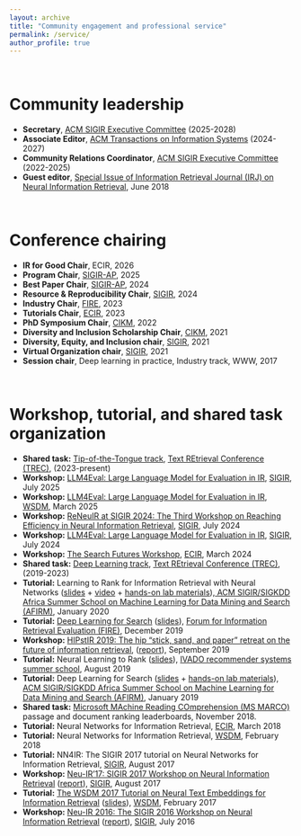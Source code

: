 ```yaml
---
layout: archive
title: "Community engagement and professional service"
permalink: /service/
author_profile: true
---
```


<br/>

Community leadership
======
* **Secretary**, [ACM SIGIR Executive Committee](https://sigir.org/general-information/officers-and-volunteers/) (2025-2028)
* **Associate Editor**, [ACM Transactions on Information Systems](https://dl.acm.org/journal/tois/editorial-board) (2024-2027)
* **Community Relations Coordinator**, [ACM SIGIR Executive Committee](https://sigir.org/general-information/officers-and-volunteers/) (2022-2025)
* **Guest editor**, [Special Issue of Information Retrieval Journal (IRJ) on Neural Information Retrieval](https://link.springer.com/journal/10791/21/2/page/1), June 2018

<br/>

Conference chairing
======
* **IR for Good Chair**, ECIR, 2026
* **Program Chair**, [SIGIR-AP](https://www.sigir-ap.org/sigir-ap-2025/organizers/), 2025
* **Best Paper Chair**, [SIGIR-AP](https://www.sigir-ap.org/sigir-ap-2024/organizers/), 2024
* **Resource & Reproducibility Chair**, [SIGIR](https://sigir-2024.github.io/organizers.html), 2024
* **Industry Chair**, [FIRE](http://fire.irsi.res.in/fire/2023/organization), 2023
* **Tutorials Chair**, [ECIR](http://ecir2023.org/organisers.html), 2023
* **PhD Symposium Chair**, [CIKM](https://www.cikm2022.org/organization), 2022
* **Diversity and Inclusion Scholarship Chair**, [CIKM](https://www.cikm2021.org/committee), 2021
* **Diversity, Equity, and Inclusion chair**, [SIGIR](http://sigir.org/sigir2021/organization/), 2021
* **Virtual Organization chair**, [SIGIR](http://sigir.org/sigir2021/organization/), 2021
* **Session chair**, Deep learning in practice, Industry track, WWW, 2017

<br/>

Workshop, tutorial, and shared task organization
======
* **Shared task:** [Tip-of-the-Tongue track](https://trec-tot.github.io/), [Text REtrieval Conference (TREC)](https://trec.nist.gov/), (2023-present)
* **Workshop:** [LLM4Eval: Large Language Model for Evaluation in IR](https://llm4eval.github.io/SIGIR2025/), [SIGIR](https://sigir2025.dei.unipd.it/), July 2025
* **Workshop:** [LLM4Eval: Large Language Model for Evaluation in IR](https://llm4eval.github.io/WSDM2025/), [WSDM](https://www.wsdm-conference.org/2025/), March 2025
* **Workshop:** [ReNeuIR at SIGIR 2024: The Third Workshop on Reaching Efficiency in Neural Information Retrieval](https://reneuir.org/), [SIGIR](https://sigir.org/sigir2024/), July 2024
* **Workshop:** [LLM4Eval: Large Language Model for Evaluation in IR](https://llm4eval.github.io/SIGIR2024/), [SIGIR](https://sigir.org/sigir2024/), July 2024
* **Workshop:** [The Search Futures Workshop](https://searchfutures.github.io/), [ECIR](https://www.ecir2024.org/), March 2024
* **Shared task:** [Deep Learning track](https://microsoft.github.io/msmarco/TREC-Deep-Learning), [Text REtrieval Conference (TREC)](https://trec.nist.gov/), (2019-2023)
* **Tutorial:** Learning to Rank for Information Retrieval with Neural Networks ([slides](https://www.slideshare.net/BhaskarMitra3/learning-to-rank-with-neural-networks-226255754) + [video](https://www.youtube.com/watch?v=kiPpt5Ax1EY) + [hands-on lab materials](https://github.com/spacemanidol/AFIRMDeepLearning2020)),[ ACM SIGIR/SIGKDD Africa Summer School on Machine Learning for Data Mining and Search (AFIRM)](http://sigir.org/afirm2020/), January 2020
* **Tutorial:** [Deep Learning for Search](http://fire.irsi.res.in/fire/2019/Tutorials) ([slides](https://www.slideshare.net/BhaskarMitra3/deep-learning-for-search-204326329)), [Forum for Information Retrieval Evaluation (FIRE)](http://fire.irsi.res.in/fire/2019/home), December 2019
* **Workshop:** [HIPstIR 2019: The hip “stick, sand, and paper” retreat on the future of information retrieval](https://bhaskar-mitra.github.io/HIPstIR/), ([report](https://sigir.org/wp-content/uploads/2019/december/p062.pdf)), September 2019
* **Tutorial:** Neural Learning to Rank ([slides](https://www.slideshare.net/BhaskarMitra3/neural-learning-to-rank)), [IVADO recommender systems summer school](https://ivado.ca/en/trainings/workshops/workshop-recommender-systems/), August 2019
* **Tutorial:** Deep Learning for Search ([slides](https://www.slideshare.net/BhaskarMitra3/deep-learning-for-search-128258666) + [hands-on lab materials](https://github.com/spacemanidol/AFIRM2019DeepLearning)), [ACM SIGIR/SIGKDD Africa Summer School on Machine Learning for Data Mining and Search (AFIRM)](http://sigir.org/afirm2019/), January 2019
* **Shared task:** [Microsoft MAchine Reading COmprehension (MS MARCO)](http://www.msmarco.org/) passage and document ranking leaderboards, November 2018.
* **Tutorial:** Neural Networks for Information Retrieval, [ECIR](http://www.ecir2018.org/), March 2018
* **Tutorial:** Neural Networks for Information Retrieval, [WSDM](http://www.wsdm-conference.org/2018/), February 2018
* **Tutorial:** NN4IR: The SIGIR 2017 tutorial on Neural Networks for Information Retrieval, [SIGIR](https://sigir.org/sigir2017/), August 2017
* **Workshop:** [Neu-IR’17: SIGIR 2017 Workshop on Neural Information Retrieval](http://neu-ir.weebly.com/) ([report](https://sigir.org/wp-content/uploads/2018/01/p152.pdf)), [SIGIR](https://sigir.org/sigir2017/), August 2017
* **Tutorial:** [The WSDM 2017 Tutorial on Neural Text Embeddings for Information Retrieval](https://www.microsoft.com/en-us/research/event/wsdm-2017-tutorial-neural-text-embeddings-information-retrieval/) ([slides](http://www.slideshare.net/BhaskarMitra3/neural-text-embeddings-for-information-retrieval-wsdm-2017)), [WSDM](http://www.wsdm-conference.org/2017/), February 2017
* **Workshop:** [Neu-IR 2016: The SIGIR 2016 Workshop on Neural Information Retrieval](https://www.microsoft.com/en-us/research/event/neuir2016/) ([report](https://sigir.org/wp-content/uploads/2017/01/p096.pdf)), [SIGIR](https://sigir.org/sigir2016/), July 2016
